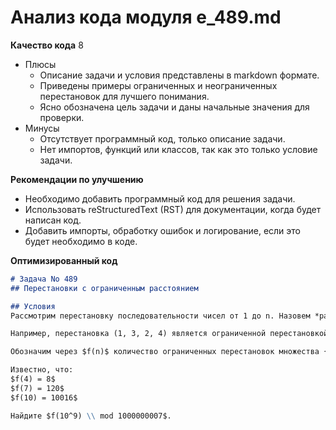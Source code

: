 # Анализ кода модуля e_489.md

**Качество кода**
8
- Плюсы
    -  Описание задачи и условия представлены в markdown формате.
    -  Приведены примеры ограниченных и неограниченных перестановок для лучшего понимания.
    -  Ясно обозначена цель задачи и даны начальные значения для проверки.
- Минусы
    - Отсутствует программный код, только описание задачи.
    - Нет импортов, функций или классов, так как это только условие задачи.

**Рекомендации по улучшению**
- Необходимо добавить программный код для решения задачи.
- Использовать reStructuredText (RST) для документации, когда будет написан код.
- Добавить импорты, обработку ошибок и логирование, если это будет необходимо в коде.

**Оптимизированный код**
```markdown
# Задача No 489
## Перестановки с ограниченным расстоянием

## Условия
Рассмотрим перестановку последовательности чисел от 1 до n. Назовем *расстоянием* между двумя элементами перестановки разницу их значений. Если все расстояния между любыми двумя *соседними* элементами перестановки не превышают 2, то мы будем называть ее *ограниченной перестановкой*.

Например, перестановка (1, 3, 2, 4) является ограниченной перестановкой последовательности {1, 2, 3, 4}. А перестановка (1, 3, 4, 2) не является ограниченной перестановкой, поскольку расстояние между 4 и 2 равно 2, а расстояние между 3 и 4 равно 1. И расстояние между 4 и 2 равно 2, что не превышает ограничение, а вот расстояние между 3 и 4 равно 1, что тоже не превышает. Но в условии сказано, что расстояние между *любыми* соседними элементами не должно превышать 2, но расстояние между 4 и 2 равно 2, расстояние между 2 и 4 равно 2. В примере же указано "расстояние между 4 и 2 равно 2" - это подразумевает расстояние между соседними элементами в заданной последовательности. Соответственно, перестановка (1, 3, 4, 2) не является ограниченной. А вот перестановка (1, 3, 2, 4) является ограниченной.

Обозначим через $f(n)$ количество ограниченных перестановок множества {1, 2, ..., n}.

Известно, что:
$f(4) = 8$
$f(7) = 120$
$f(10) = 10016$

Найдите $f(10^9) \\ mod 1000000007$.
```